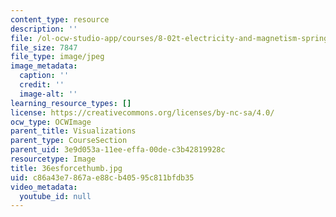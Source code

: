 ```yaml
---
content_type: resource
description: ''
file: /ol-ocw-studio-app/courses/8-02t-electricity-and-magnetism-spring-2005/c86a43e7867ae88cb40595c811bfdb35_36esforcethumb.jpg
file_size: 7847
file_type: image/jpeg
image_metadata:
  caption: ''
  credit: ''
  image-alt: ''
learning_resource_types: []
license: https://creativecommons.org/licenses/by-nc-sa/4.0/
ocw_type: OCWImage
parent_title: Visualizations
parent_type: CourseSection
parent_uid: 3e9d053a-11ee-effa-00de-c3b42819928c
resourcetype: Image
title: 36esforcethumb.jpg
uid: c86a43e7-867a-e88c-b405-95c811bfdb35
video_metadata:
  youtube_id: null
---
```

